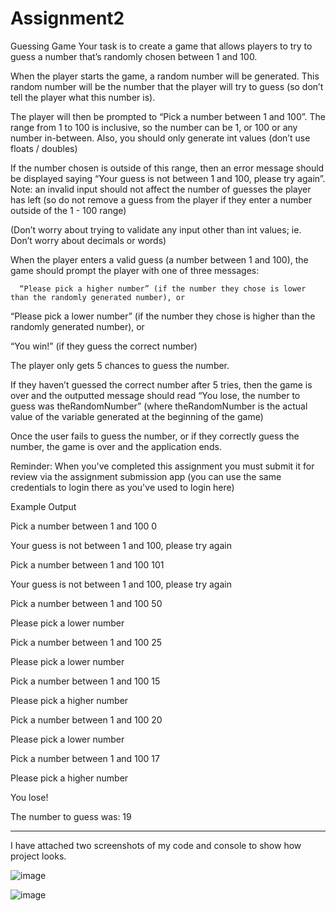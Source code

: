 # Assignment2
Guessing Game Your task is to create a game that allows players to try to guess a number that’s randomly chosen between 1 and 100.

When the player starts the game, a random number will be generated. This random number will be the number that the player will try to guess (so don’t tell the player what this number is).

The player will then be prompted to “Pick a number between 1 and 100”. The range from 1 to 100 is inclusive, so the number can be 1, or 100 or any number in-between. Also, you should only generate int values (don’t use floats / doubles)

If the number chosen is outside of this range, then an error message should be displayed saying “Your guess is not between 1 and 100, please try again”. Note: an invalid input should not affect the number of guesses the player has left (so do not remove a guess from the player if they enter a number outside of the 1 - 100 range)

(Don’t worry about trying to validate any input other than int values; ie. Don’t worry about decimals or words)

When the player enters a valid guess (a number between 1 and 100), the game should prompt the player with one of three messages:

      “Please pick a higher number” (if the number they chose is lower than the randomly generated number), or

  “Please pick a lower number” (if the number they chose is higher than the randomly generated number), or

  “You win!” (if they guess the correct number)

The player only gets 5 chances to guess the number.

If they haven’t guessed the correct number after 5 tries, then the game is over and the outputted message should read “You lose, the number to guess was theRandomNumber” (where theRandomNumber is the actual value of the variable generated at the beginning of the game)

Once the user fails to guess the number, or if they correctly guess the number, the game is over and the application ends.

Reminder: When you've completed this assignment you must submit it for review via the assignment submission app (you can use the same credentials to login there as you've used to login here)

Example Output

Pick a number between 1 and 100 0

Your guess is not between 1 and 100, please try again

Pick a number between 1 and 100 101

Your guess is not between 1 and 100, please try again

Pick a number between 1 and 100 50

Please pick a lower number

Pick a number between 1 and 100 25

Please pick a lower number

Pick a number between 1 and 100 15

Please pick a higher number

Pick a number between 1 and 100 20

Please pick a lower number

Pick a number between 1 and 100 17

Please pick a higher number

You lose!

The number to guess was: 19

__________________________________________________________________________________________________________________________________________________________________________________________________________________________________________________________________________________________________________________________________________________________________________________________________________________________________________________________________________________________________________________

  
  I have attached two screenshots of my code and console to show how project looks.
 
![image](https://github.com/TjacksWebDev/Assignment2/assets/143833425/bee340c6-7e61-41b8-ba93-a78eb3c1da57)



![image](https://github.com/TjacksWebDev/Assignment2/assets/143833425/4c4d436c-20d3-4411-811e-46fdb876620c)
